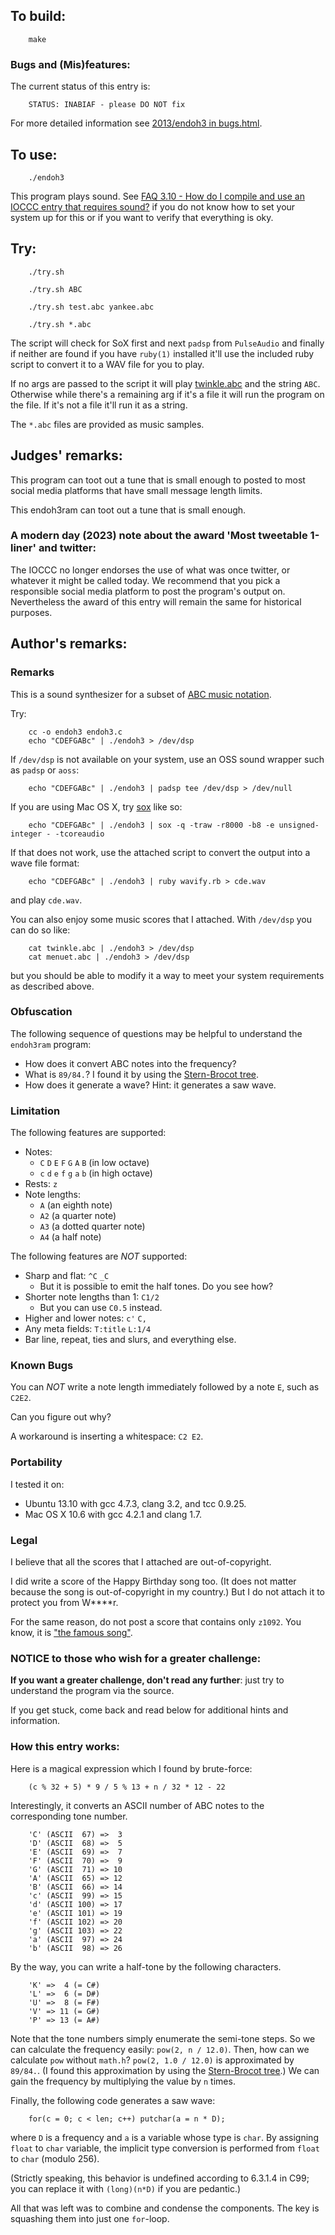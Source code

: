 ## To build:

``` <!---sh-->
    make
```


### Bugs and (Mis)features:

The current status of this entry is:

```
    STATUS: INABIAF - please DO NOT fix
```

For more detailed information see [2013/endoh3 in bugs.html](../../bugs.html#2013_endoh3).


## To use:

``` <!---sh-->
    ./endoh3
```

This program plays sound. See [FAQ 3.10 - How do I compile and use an IOCCC
entry that requires sound?](../../faq.html#sox) if you do not know how to set your
system up for this or if you want to verify that everything is oky.


## Try:

``` <!---sh-->
    ./try.sh

    ./try.sh ABC

    ./try.sh test.abc yankee.abc

    ./try.sh *.abc
```

The script will check for SoX first and next `padsp` from `PulseAudio` and
finally if neither are found if you have `ruby(1)` installed it'll use the
included ruby script to convert it to a WAV file for you to play.

If no args are passed to the script it will play [twinkle.abc](%%REPO_URL%%/2013/endoh3/twinkle.abc) and
the string `ABC`. Otherwise while there's a remaining arg if it's a file it will
run the program on the file. If it's not a file it'll run it as a string.

The `*.abc` files are provided as music samples.


## Judges' remarks:

This program can toot out a tune that is small enough to posted to most social
media platforms that have small message length limits.

This endoh3ram can toot out a tune that is small enough.


### A modern day (2023) note about the award 'Most tweetable 1-liner' and twitter:

The IOCCC no longer endorses the use of what was once twitter, or whatever it
might be called today. We recommend that you pick a responsible social media
platform to post the program's output on. Nevertheless the award of this entry
will remain the same for historical purposes.


## Author's remarks:

### Remarks

This is a sound synthesizer for a subset of [ABC music
notation](http://en.wikipedia.org/wiki/ABC_notation).

Try:

``` <!---sh-->
    cc -o endoh3 endoh3.c
    echo "CDEFGABc" | ./endoh3 > /dev/dsp
```

If `/dev/dsp` is not available on your system, use an OSS sound wrapper such
as `padsp` or `aoss`:

``` <!---sh-->
    echo "CDEFGABc" | ./endoh3 | padsp tee /dev/dsp > /dev/null
```

If you are using Mac OS X, try [sox](http://sox.sourceforge.net/) like so:

``` <!---sh-->
    echo "CDEFGABc" | ./endoh3 | sox -q -traw -r8000 -b8 -e unsigned-integer - -tcoreaudio
```

If that does not work, use the attached script to convert the output into a wave
file format:

``` <!---sh-->
    echo "CDEFGABc" | ./endoh3 | ruby wavify.rb > cde.wav
```

and play `cde.wav`.


You can also enjoy some music scores that I attached. With `/dev/dsp` you can
do so like:


``` <!---sh-->
    cat twinkle.abc | ./endoh3 > /dev/dsp
    cat menuet.abc | ./endoh3 > /dev/dsp
```

but you should be able to modify it a way to meet your system requirements as
described above.


### Obfuscation

The following sequence of questions may be helpful to understand the `endoh3ram`
program:

- How does it convert ABC notes into the frequency?
- What is `89/84.`?  I found it by using the [Stern-Brocot
tree](https://en.wikipedia.org/wiki/Stern-Brocot_tree).
- How does it generate a wave?  Hint: it generates a saw wave.


### Limitation

The following features are supported:

- Notes:
  - `C` `D` `E` `F` `G` `A` `B` (in low octave)
  - `c` `d` `e` `f` `g` `a` `b` (in high octave)
- Rests: `z`
- Note lengths:
  - `A` (an eighth note)
  - `A2` (a quarter note)
  - `A3` (a dotted quarter note)
  - `A4` (a half note)

The following features are *NOT* supported:

- Sharp and flat: `^C` `_C`
  - But it is possible to emit the half tones.  Do you see how?
- Shorter note lengths than 1: `C1/2`
  - But you can use `C0.5` instead.
- Higher and lower notes: `c'` `C,`
- Any meta fields: `T:title` `L:1/4`
- Bar line, repeat, ties and slurs, and everything else.


### Known Bugs

You can *NOT* write a note length immediately followed by a note `E`,
such as `C2E2`.

Can you figure out why?

A workaround is inserting a whitespace: `C2 E2`.


### Portability

I tested it on:

* Ubuntu 13.10 with gcc 4.7.3, clang 3.2, and tcc 0.9.25.
* Mac OS X 10.6 with gcc 4.2.1 and clang 1.7.

### Legal

I believe that all the scores that I attached are out-of-copyright.

I did write a score of the Happy Birthday song too.
(It does not matter because the song is out-of-copyright in my country.)
But I do not attach it to protect you from W\*\*\*\*r.

For the same reason, do not post a score that contains only `z1092`.
You know, it is ["the famous song"](http://en.wikipedia.org/wiki/4%E2%80%B233%E2%80%B3).


### NOTICE to those who wish for a greater challenge:

**If you want a greater challenge, don't read any further**:
just try to understand the program via the source.

If you get stuck, come back and read below for additional hints and information.


### How this entry works:

Here is a magical expression which I found by brute-force:

``` <!---c-->
    (c % 32 + 5) * 9 / 5 % 13 + n / 32 * 12 - 22
```

Interestingly, it converts an ASCII number of ABC notes
to the corresponding tone number.

```
    'C' (ASCII  67) =>  3
    'D' (ASCII  68) =>  5
    'E' (ASCII  69) =>  7
    'F' (ASCII  70) =>  9
    'G' (ASCII  71) => 10
    'A' (ASCII  65) => 12
    'B' (ASCII  66) => 14
    'c' (ASCII  99) => 15
    'd' (ASCII 100) => 17
    'e' (ASCII 101) => 19
    'f' (ASCII 102) => 20
    'g' (ASCII 103) => 22
    'a' (ASCII  97) => 24
    'b' (ASCII  98) => 26
```

By the way, you can write a half-tone by the following characters.

```
    'K' =>  4 (= C#)
    'L' =>  6 (= D#)
    'U' =>  8 (= F#)
    'V' => 11 (= G#)
    'P' => 13 (= A#)
```

Note that the tone numbers simply enumerate the semi-tone steps.  So we can
calculate the frequency easily: `pow(2, n / 12.0)`.  Then, how can we calculate
`pow` without `math.h`?  `pow(2, 1.0 / 12.0)` is approximated by `89/84.`.  (I
found this approximation by using the [Stern-Brocot
tree](http://en.wikipedia.org/wiki/Stern%E2%80%93Brocot_tree).) We can gain the
frequency by multiplying the value by `n` times.

Finally, the following code generates a saw wave:

``` <!---c-->
    for(c = 0; c < len; c++) putchar(a = n * D);
```

where `D` is a frequency and `a` is a variable whose type is `char`.  By
assigning `float` to `char` variable, the implicit type conversion is performed
from `float` to `char` (modulo 256).

(Strictly speaking, this behavior is undefined according to 6.3.1.4 in C99; you
can replace it with `(long)(n*D)` if you are pedantic.)

All that was left was to combine and condense the components.  The key is
squashing them into just one `for`-loop.


<!--

    Copyright © 1984-2024 by Landon Curt Noll. All Rights Reserved.

    You are free to share and adapt this file under the terms of this license:

        Creative Commons Attribution-ShareAlike 4.0 International (CC BY-SA 4.0)

    For more information, see:

        https://creativecommons.org/licenses/by-sa/4.0/

-->
